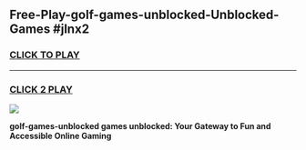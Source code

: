 
## Free-Play-golf-games-unblocked-Unblocked-Games #jlnx2
<h3>
<a href="https://news.freeplayer.one?title=golf-games-unblocked&ref=8M">CLICK TO PLAY</a></h3>
<hr>

<h3>
<a href="https://news.freeplayer.one?title=golf-games-unblocked&ref=8M">CLICK 2 PLAY</a>
  
</h3>

<a href="https://news.freeplayer.one?title=golf-games-unblocked&ref=8M"><img src="https://clearcache.store/games.png"></a>


**golf-games-unblocked games unblocked: Your Gateway to Fun and Accessible Online Gaming**
